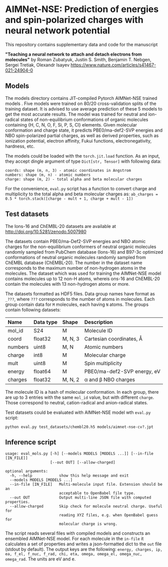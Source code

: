 # AIMNet-NSE: Prediction of energies and spin-polarized charges with neural network potential


This repository contains supplementary data and code for the manuscript 

**"Teaching a neural network to attach and detach electrons from molecules"** by
Roman Zubatyuk, Justin S. Smith, Benjamin T. Nebgen, Sergei Tretiak, Olexandr Isayev
https://www.nature.com/articles/s41467-021-24904-0


## Models

The models directory contains JIT-compiled Pytorch AIMNet-NSE trained models . Five models were trained on 80/20 cross-validation splits of the training dataset. It is advised to use average prediction of these 5 models to get the most accurate results. The model was trained for neutral and ion-radical states of non-equilibrium conformations of organic molecules containing {H, C, N, O, F, Si, P, S, Cl} elements. Given molecular conformation and charge state, it predicts PBE0/ma-def2-SVP energies and NBO spin-polarized partial charges, as well as derived properties, such as ionization potential, electron affinity, Fukui functions, electronegativity, hardness, etc.

The models could be loaded with the `torch.jit.load` function. As an input, they accept dingle argument of type `Dict[str, Tensor]` with following data:

```
coords: shape (m, n, 3) - atomic coordinates in Angstrom 
numbers: shape (m, n) - atomic numbers
charge: shape (m, 2) - total alpha and beta molecular charges
```

For the convenience, `eval.py` script has a function to convert charge and multiplicity to the total alpha and beta molecular charges as: `ab_charges = 0.5 * torch.stack([charge - mult + 1, charge + mult - 1])`

## Test datasets

The Ions-16 and ChEMBL-20 datasets are available at http://doi.org/10.5281/zenodo.5007980

The datasets contain PBE0/ma-Def2-SVP energies and NBO atomic charges for the non-equilibrium conformers of neutral organic molecules randomly sampled from PubChem database (Ions-16) and B97-3c optimized conformations of  neutral organic molecules randomly sampled from ChEMBL database (ChEMBL-20). The number in the dataset name corresponds to the maximum number of non-hydrogen atoms in the molecules. The dataset which was used for training the AIMNet-NSE model contains molecules up to 12 non-H atoms, whereis ons-16 and ChEMBL-20 contain the molecules with 13 non-hydrogen atoms or more.

The datasets formatted as HDF5 files. Data group names have format as `_???`, where `???` corresponds to the number of atoms in molecules.  Each group contain data for `M` molecules, each having `N` atoms. The groups contain following datasets:

| Name    | Data type | Shape   | Description                    |
| :---    | :---      | :---    | :---                           |
| mol_id  | S24       | M       | Molecule ID                    |
| coord   | float32   | M, N, 3 | Cartesian coordinates, &#8491; |
| numbers | uint8     | M, N    | Atomic numbers                 |
| charge  | int8      | M       | Molecular charge               |
| mult    | uint8     | M       | Spin multiplicity              |
| energy  | float64   | M       | PBE0/ma-def2-SVP energy, eV    |
| charges | float32   | M, N, 2 | &#945; and &#946; NBO charges  |

The molecule ID is a hash of molecular conformation. In each group, there are up to 3 entries with the same `mol_id` value, but with different `charge`. Those correspond to neutral, cation-radical and anion-radical states.

Test datasets could be evaluated with AIMNet-NSE model wth `eval.py` script:

`python eval.py test_datasets/chembl20.h5 models/aimnet-nse-cv?.jpt`

## Inference script

```
usage: eval_mols.py [-h] [--models MODELS [MODELS ...]] [--in-file [IN_FILE]]
                    [--out OUT] [--allow-charged]

optional arguments:
  -h, --help            show this help message and exit
  --models MODELS [MODELS ...]
  --in-file [IN_FILE]   Multi-molecule input file. Extension should be an
                        acceptable to OpenBabel file type.
  --out OUT             Output multi-line JSON file with computed properties.
  --allow-charged       Skip check for molecule neutral charge. Useful for
                        reading XYZ files, e.g. when OpenBabel guess for
                        molecular charge is wrong.
```
The script reads several files with compiled models and constructs an ensembled AIMNet-NSE model. For each molecule in the `in-file` it calculates a set of properties and writes a json-formatted dict to the `out` file (stdout by default). The output keys are the following:
`energy, charges, ip, ea, f_el, f_nuc, f_rad, chi, eta, omega, omega_el, omega_nuc, omega_rad`. 
The units are eV and e. 

